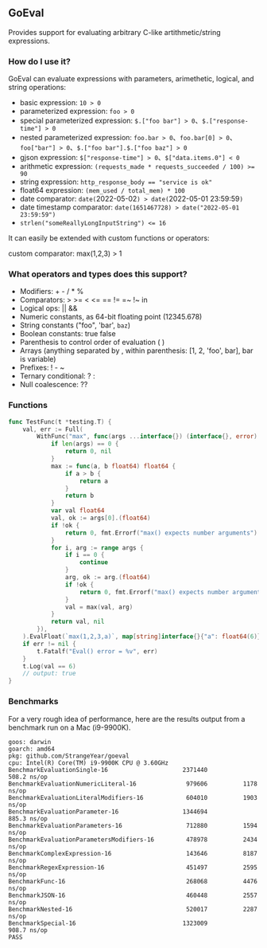 ## GoEval

Provides support for evaluating arbitrary C-like artithmetic/string expressions.

### How do I use it?
GoEval can evaluate expressions with parameters, arimethetic, logical, and string operations:

- basic expression: `10 > 0`
- parameterized expression: `foo > 0`
- special parameterized expression: `$.["foo bar"] > 0`、`$.["response-time"] > 0`
- nested parameterized expression: `foo.bar > 0`、`foo.bar[0] > 0`、`foo["bar"] > 0`、`$.["foo bar"].$.["foo baz"] > 0`
- gjson expression: `$["response-time"] > 0`、`$["data.items.0"] < 0`
- arithmetic expression: `(requests_made * requests_succeeded / 100) >= 90`
- string expression: `http_response_body == "service is ok"`
- float64 expression: `(mem_used / total_mem) * 100`
- date comparator: `date(`2022-05-02`) > date(`2022-05-01 23:59:59`)`
- date timestamp comparator: `date(1651467728) > date("2022-05-01 23:59:59")`
- `strlen("someReallyLongInputString") <= 16`

It can easily be extended with custom functions or operators:

custom comparator: max(1,2,3) > 1

### What operators and types does this support?
- Modifiers: + - / * %
- Comparators: > >= < <= == != =~ !~ in
- Logical ops: || &&
- Numeric constants, as 64-bit floating point (12345.678)
- String constants ("foo", 'bar', `baz`)
- Boolean constants: true false
- Parenthesis to control order of evaluation ( )
- Arrays (anything separated by , within parenthesis: [1, 2, 'foo', bar], bar is variable)
- Prefixes: ! - ~
- Ternary conditional: ? :
- Null coalescence: ??

### Functions
```go
func TestFunc(t *testing.T) {
	val, err := Full(
		WithFunc("max", func(args ...interface{}) (interface{}, error) {
			if len(args) == 0 {
				return 0, nil
			}
			max := func(a, b float64) float64 {
				if a > b {
					return a
				}
				return b
			}
			var val float64
			val, ok := args[0].(float64)
			if !ok {
				return 0, fmt.Errorf("max() expects number arguments")
			}
			for i, arg := range args {
				if i == 0 {
					continue
				}
				arg, ok := arg.(float64)
				if !ok {
					return 0, fmt.Errorf("max() expects number arguments")
				}
				val = max(val, arg)
			}
			return val, nil
		}),
	).EvalFloat(`max(1,2,3,a)`, map[string]interface{}{"a": float64(6)})
	if err != nil {
		t.Fatalf("Eval() error = %v", err)
	}
	t.Log(val == 6)
	// output: true
}
```

### Benchmarks
For a very rough idea of performance, here are the results output from a benchmark run on a Mac (i9-9900K).

```text
goos: darwin
goarch: amd64
pkg: github.com/StrangeYear/goeval
cpu: Intel(R) Core(TM) i9-9900K CPU @ 3.60GHz
BenchmarkEvaluationSingle-16                 	 2371440	       508.2 ns/op
BenchmarkEvaluationNumericLiteral-16         	  979606	      1178 ns/op
BenchmarkEvaluationLiteralModifiers-16       	  604010	      1903 ns/op
BenchmarkEvaluationParameter-16              	 1344694	       885.3 ns/op
BenchmarkEvaluationParameters-16             	  712880	      1594 ns/op
BenchmarkEvaluationParametersModifiers-16    	  478978	      2434 ns/op
BenchmarkComplexExpression-16                	  143646	      8187 ns/op
BenchmarkRegexExpression-16                  	  451497	      2595 ns/op
BenchmarkFunc-16                             	  268068	      4476 ns/op
BenchmarkJSON-16                             	  460448	      2557 ns/op
BenchmarkNested-16                           	  520017	      2287 ns/op
BenchmarkSpecial-16                          	 1323009	       908.7 ns/op
PASS
```
